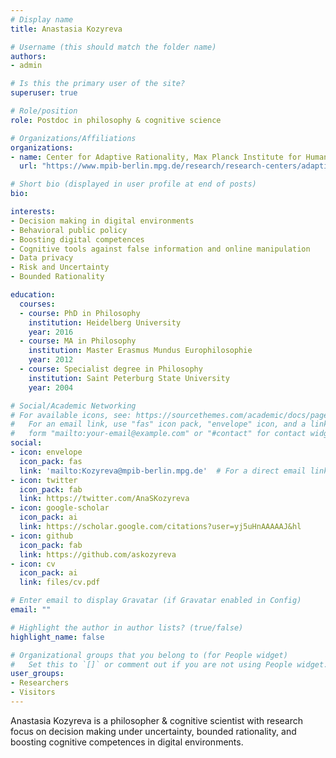 ```yaml
---
# Display name
title: Anastasia Kozyreva

# Username (this should match the folder name)
authors:
- admin

# Is this the primary user of the site?
superuser: true

# Role/position
role: Postdoc in philosophy & cognitive science

# Organizations/Affiliations
organizations:
- name: Center for Adaptive Rationality, Max Planck Institute for Human Development
  url: "https://www.mpib-berlin.mpg.de/research/research-centers/adaptive-rationality"

# Short bio (displayed in user profile at end of posts)
bio: 

interests:
- Decision making in digital environments
- Behavioral public policy
- Boosting digital competences
- Cognitive tools against false information and online manipulation
- Data privacy
- Risk and Uncertainty
- Bounded Rationality

education:
  courses:
  - course: PhD in Philosophy
    institution: Heidelberg University
    year: 2016
  - course: MA in Philosophy
    institution: Master Erasmus Mundus Europhilosophie
    year: 2012
  - course: Specialist degree in Philosophy
    institution: Saint Peterburg State University
    year: 2004

# Social/Academic Networking
# For available icons, see: https://sourcethemes.com/academic/docs/page-builder/#icons
#   For an email link, use "fas" icon pack, "envelope" icon, and a link in the
#   form "mailto:your-email@example.com" or "#contact" for contact widget.
social:
- icon: envelope
  icon_pack: fas
  link: 'mailto:Kozyreva@mpib-berlin.mpg.de'  # For a direct email link, use "mailto:test@example.org".
- icon: twitter
  icon_pack: fab
  link: https://twitter.com/AnaSKozyreva
- icon: google-scholar
  icon_pack: ai
  link: https://scholar.google.com/citations?user=yj5uHnAAAAAJ&hl
- icon: github
  icon_pack: fab
  link: https://github.com/askozyreva
- icon: cv
  icon_pack: ai
  link: files/cv.pdf

# Enter email to display Gravatar (if Gravatar enabled in Config)
email: ""

# Highlight the author in author lists? (true/false)
highlight_name: false

# Organizational groups that you belong to (for People widget)
#   Set this to `[]` or comment out if you are not using People widget.
user_groups:
- Researchers
- Visitors
---
```


Anastasia Kozyreva is a philosopher & cognitive scientist with research focus on decision making under uncertainty, bounded rationality, and boosting cognitive competences in digital environments.
